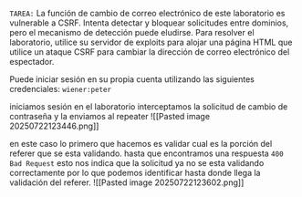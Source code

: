 `TAREA:` La función de cambio de correo electrónico de este laboratorio es vulnerable a CSRF. Intenta detectar y bloquear solicitudes entre dominios, pero el mecanismo de detección puede eludirse. Para resolver el laboratorio, utilice su servidor de exploits para alojar una página HTML que utilice un ataque CSRF para cambiar la dirección de correo electrónico del espectador.

Puede iniciar sesión en su propia cuenta utilizando las siguientes credenciales: `wiener:peter`

iniciamos sesión en el laboratorio interceptamos la solicitud de cambio de contraseña y la enviamos al repeater 
![[Pasted image 20250722123446.png]]

en este caso lo primero que hacemos es validar cual es la porción del referer que se esta validando. hasta que encontramos una respuesta `400 Bad Request` esto nos indica que la solicitud ya no se esta validando correctamente por lo que podemos identificar hasta donde llega la validación del referer.
![[Pasted image 20250722123602.png]]

